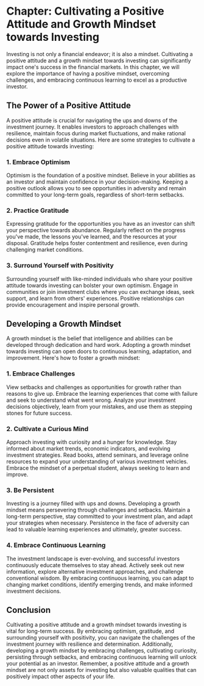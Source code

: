 Chapter: Cultivating a Positive Attitude and Growth Mindset towards Investing
=============================================================================

Investing is not only a financial endeavor; it is also a mindset. Cultivating a positive attitude and a growth mindset towards investing can significantly impact one's success in the financial markets. In this chapter, we will explore the importance of having a positive mindset, overcoming challenges, and embracing continuous learning to excel as a productive investor.

**The Power of a Positive Attitude**
------------------------------------

A positive attitude is crucial for navigating the ups and downs of the investment journey. It enables investors to approach challenges with resilience, maintain focus during market fluctuations, and make rational decisions even in volatile situations. Here are some strategies to cultivate a positive attitude towards investing:

### **1. Embrace Optimism**

Optimism is the foundation of a positive mindset. Believe in your abilities as an investor and maintain confidence in your decision-making. Keeping a positive outlook allows you to see opportunities in adversity and remain committed to your long-term goals, regardless of short-term setbacks.

### **2. Practice Gratitude**

Expressing gratitude for the opportunities you have as an investor can shift your perspective towards abundance. Regularly reflect on the progress you've made, the lessons you've learned, and the resources at your disposal. Gratitude helps foster contentment and resilience, even during challenging market conditions.

### **3. Surround Yourself with Positivity**

Surrounding yourself with like-minded individuals who share your positive attitude towards investing can bolster your own optimism. Engage in communities or join investment clubs where you can exchange ideas, seek support, and learn from others' experiences. Positive relationships can provide encouragement and inspire personal growth.

**Developing a Growth Mindset**
-------------------------------

A growth mindset is the belief that intelligence and abilities can be developed through dedication and hard work. Adopting a growth mindset towards investing can open doors to continuous learning, adaptation, and improvement. Here's how to foster a growth mindset:

### **1. Embrace Challenges**

View setbacks and challenges as opportunities for growth rather than reasons to give up. Embrace the learning experiences that come with failure and seek to understand what went wrong. Analyze your investment decisions objectively, learn from your mistakes, and use them as stepping stones for future success.

### **2. Cultivate a Curious Mind**

Approach investing with curiosity and a hunger for knowledge. Stay informed about market trends, economic indicators, and evolving investment strategies. Read books, attend seminars, and leverage online resources to expand your understanding of various investment vehicles. Embrace the mindset of a perpetual student, always seeking to learn and improve.

### **3. Be Persistent**

Investing is a journey filled with ups and downs. Developing a growth mindset means persevering through challenges and setbacks. Maintain a long-term perspective, stay committed to your investment plan, and adapt your strategies when necessary. Persistence in the face of adversity can lead to valuable learning experiences and ultimately, greater success.

### **4. Embrace Continuous Learning**

The investment landscape is ever-evolving, and successful investors continuously educate themselves to stay ahead. Actively seek out new information, explore alternative investment approaches, and challenge conventional wisdom. By embracing continuous learning, you can adapt to changing market conditions, identify emerging trends, and make informed investment decisions.

**Conclusion**
--------------

Cultivating a positive attitude and a growth mindset towards investing is vital for long-term success. By embracing optimism, gratitude, and surrounding yourself with positivity, you can navigate the challenges of the investment journey with resilience and determination. Additionally, developing a growth mindset by embracing challenges, cultivating curiosity, persisting through setbacks, and embracing continuous learning will unlock your potential as an investor. Remember, a positive attitude and a growth mindset are not only assets for investing but also valuable qualities that can positively impact other aspects of your life.
